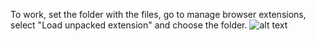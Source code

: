 To work, set the folder with the files, go to manage browser extensions, select "Load unpacked extension" and choose the folder.
![alt text](https://avatars.mds.yandex.net/i?id=f21b856559a7f3a64a1d481cf519a472_l-4182885-images-thumbs&n=13)
